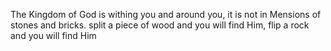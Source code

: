 The Kingdom of God is withing you and around you, it is not in Mensions of stones and bricks. split a piece of wood and you will find Him, flip a rock and you will find Him 
